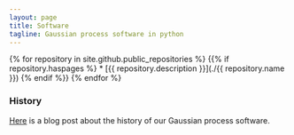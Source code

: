 ```yaml
---
layout: page
title: Software
tagline: Gaussian process software in python
---
```


{% for repository in site.github.public_repositories %}
   {{% if repository.haspages %}
     * [{{ repository.description }}](./{{ repository.name }}) 
  {% endif %}}
{% endfor %}


### History

[Here](http://inverseprobability.com/2013/11/25/gpy-moving-from-matlab-to-python/)
is a blog post about the history of our Gaussian process software.

